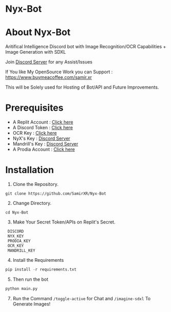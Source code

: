 # Nyx-Bot

# About Nyx-Bot
Aritifical Intelligence Discord bot with Image Recognition/OCR Capabilities + Image Generation with SDXL

Join [Discord Server](https://discord.gg/P9gGZaXWGR) for any Assist/Issues 

If You like My OpenSource Work you can Support : https://www.buymeacoffee.com/samir.xr

This will be Solely used for Hosting of Bot/API and Future Improvements.

# Prerequisites

- A Replit Account : [Click here](https://replit.com/~)
- A Discord Token  : [Click here](https://discord.com/developers/applications/)
- OCR Key          : [Click here](https://ocr.space/ocrapi/)
- NyX's Key        : [Discord Server](https://discord.gg/P9gGZaXWGR)
- Mandrill's Key   : [Discord Server](https://prodia.com/)
- A Prodia Account : [Click here](https://discord.gg/jTM9NCW49E/)

# Installation 

1. Clone the Repository.

```pyton
git clone https://github.com/SamirXR/Nyx-Bot
```

2. Change Directory.
   
```pyton
cd Nyx-Bot
```

3. Make Your Secret Token/APIs on Replit's Secret.
   
```python
 DISCORD
 NYX_KEY
 PRODIA_KEY
 OCR_KEY
 MANDRILL_KEY
```

4. Install the Requirements

```python
pip install -r requirements.txt
```

5. Then run the bot
```python
python main.py
```

7. Run the Command ```/toggle-active``` for Chat and ```/imagine-sdxl```  To Generate Images!
